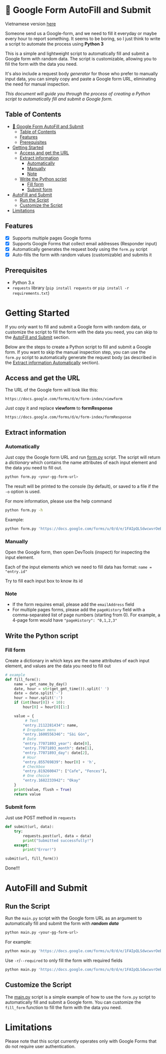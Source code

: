 # 🚀 Google Form AutoFill and Submit
Vietnamese version [here](https://tienthanh214.github.io/computer%20science/autofill-and-submit-ggform/)

Someone send us a Google-form, and we need to fill it everyday or maybe every hour to report something. It seems to be boring, so I just think to write a script to automate the process using **Python 3**

This is a simple and lightweight script to automatically fill and submit a Google form with random data. The script is customizable, allowing you to fill the form with the data you need.

It's also include a request body *generator* for those who prefer to manually input data, you can simply copy and paste a Google form URL, eliminating the need for manual inspection.

*This document will guide you through the process of creating a Python script to automatically fill and submit a Google form.*

## Table of Contents
- [🚀 Google Form AutoFill and Submit](#-google-form-autofill-and-submit)
  - [Table of Contents](#table-of-contents)
  - [Features](#features)
  - [Prerequisites](#prerequisites)
- [Getting Started](#getting-started)
  - [Access and get the URL](#access-and-get-the-url)
  - [Extract information](#extract-information)
    - [Automatically](#automatically)
    - [Manually](#manually)
    - [Note](#note)
  - [Write the Python script](#write-the-python-script)
    - [Fill form](#fill-form)
    - [Submit form](#submit-form)
- [AutoFill and Submit](#autofill-and-submit)
  - [Run the Script](#run-the-script)
  - [Customize the Script](#customize-the-script)
- [Limitations](#limitations)

## Features
- [x] Supports multiple pages Google forms
- [x] Supports Google Forms that collect email addresses (Responder input)
- [x] Automatically generates the request body using the `form.py` script
- [x] Auto-fills the form with random values (customizable) and submits it

## Prerequisites
- Python 3.x
- `requests` library (`pip install requests` or `pip install -r requirements.txt`)

# Getting Started
If you only want to fill and submit a Google form with random data, or customize the script to fill the form with the data you need, you can skip to the [AutoFill and Submit](#autofill-and-submit) section.

Below are the steps to create a Python script to fill and submit a Google form. If you want to skip the manual inspection step, you can use the `form.py` script to automatically generate the request body (as described in the [Extract information Automatically](#automatically) section).

## Access and get the URL
The URL of the Google form will look like this:
```
https://docs.google.com/forms/d/e/form-index/viewform
```
Just copy it and replace **viewform** to **formResponse**
```
https://docs.google.com/forms/d/e/form-index/formResponse
```

## Extract information
### Automatically
Just copy the Google form URL and run [form.py](form.py) script. The script will return a *dictionary* which contains the name attributes of each input element and the data you need to fill out. 
```bash
python form.py <your-gg-form-url>
```
The result will be printed to the console (by default), or saved to a file if the `-o` option is used.

For more information, please use the help command
```bash
python form.py -h
```

Example:
```bash
python form.py 'https://docs.google.com/forms/u/0/d/e/1FAIpQLSdwcwvrOeBG200L0tCSUHc1MLebycACWIi3qw0UBK31GE26Yg/formResponse' -o results.txt
```

### Manually
Open the Google form, then open DevTools (inspect) for inspecting the input element.

Each of the input elements which we need to fill data has format: ```name = "entry.id"```

Try to fill each input box to know its id

### Note
- If the form requires email, please add the `emailAddress` field
- For multiple pages forms, please add the `pageHistory` field with a comma-separated list of page numbers (starting from 0). For example, a 4-page form would have `"pageHistory": "0,1,2,3"`

## Write the Python script

### Fill form
Create a dictionary in which keys are the name attributes of each input element, and values are the data you need to fill out

```py
# example
def fill_form():
    name = get_name_by_day()
    date, hour = str(get_gmt_time()).split(' ')
    date = date.split('-')
    hour = hour.split(':')
    if (int(hour[0]) < 10):
        hour[0] = hour[0][1:]

    value = {
         # Text
        "entry.2112281434": name,
        # Dropdown menu
        "entry.1600556346": "Sài Gòn",
        # Date
        "entry.77071893_year": date[0],
        "entry.77071893_month": date[1],
        "entry.77071893_day": date[2],
        # Hour
        "entry.855769839": hour[0] + 'h',
        # Checkbox 
        "entry.819260047": ["Cafe", "Fences"],
        # One choice
        "entry.1682233942": "Okay"
    }
    print(value, flush = True)
    return value
```

### Submit form
Just use POST method in ```requests```
```python
def submit(url, data):
    try:
        requests.post(url, data = data)
        print("Submitted successfully!")
    except:
        print("Error!")

submit(url, fill_form())
```
Done!!!

# AutoFill and Submit
## Run the Script
Run the `main.py` script with the Google form URL as an argument to automatically fill and submit the form with ***random data***
```bash
python main.py <your-gg-form-url>
```
For example:
```bash
python main.py 'https://docs.google.com/forms/u/0/d/e/1FAIpQLSdwcwvrOeBG200L0tCSUHc1MLebycACWIi3qw0UBK31GE26Yg/viewform'
```
Use `-r`/`--required` to only fill the form with required fields
```bash
python main.py 'https://docs.google.com/forms/u/0/d/e/1FAIpQLSdwcwvrOeBG200L0tCSUHc1MLebycACWIi3qw0UBK31GE26Yg/viewform' -r
```
## Customize the Script
The [main.py](main.py) script is a simple example of how to use the `form.py` script to automatically fill and submit a Google form. You can customize the `fill_form` function to fill the form with the data you need.

# Limitations
Please note that this script currently operates only with Google Forms that do not require user authentication.
